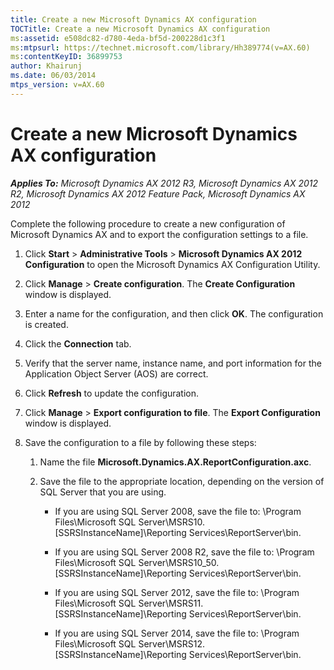 ```yaml
---
title: Create a new Microsoft Dynamics AX configuration
TOCTitle: Create a new Microsoft Dynamics AX configuration
ms:assetid: e508dc82-d780-4eda-bf5d-200228d1c3f1
ms:mtpsurl: https://technet.microsoft.com/library/Hh389774(v=AX.60)
ms:contentKeyID: 36899753
author: Khairunj
ms.date: 06/03/2014
mtps_version: v=AX.60
---
```


# Create a new Microsoft Dynamics AX configuration 


_**Applies To:** Microsoft Dynamics AX 2012 R3, Microsoft Dynamics AX 2012 R2, Microsoft Dynamics AX 2012 Feature Pack, Microsoft Dynamics AX 2012_

Complete the following procedure to create a new configuration of Microsoft Dynamics AX and to export the configuration settings to a file.

1.  Click **Start** \> **Administrative Tools** \> **Microsoft Dynamics AX 2012 Configuration** to open the Microsoft Dynamics AX Configuration Utility.

2.  Click **Manage** \> **Create configuration**. The **Create Configuration** window is displayed.

3.  Enter a name for the configuration, and then click **OK**. The configuration is created.

4.  Click the **Connection** tab.

5.  Verify that the server name, instance name, and port information for the Application Object Server (AOS) are correct.

6.  Click **Refresh** to update the configuration.

7.  Click **Manage** \> **Export configuration to file**. The **Export Configuration** window is displayed.

8.  Save the configuration to a file by following these steps:
    
    1.  Name the file **Microsoft.Dynamics.AX.ReportConfiguration.axc**.
    
    2.  Save the file to the appropriate location, depending on the version of SQL Server that you are using.
        
          - If you are using SQL Server 2008, save the file to: \\Program Files\\Microsoft SQL Server\\MSRS10.\[SSRSInstanceName\]\\Reporting Services\\ReportServer\\bin.
        
          - If you are using SQL Server 2008 R2, save the file to: \\Program Files\\Microsoft SQL Server\\MSRS10\_50.\[SSRSInstanceName\]\\Reporting Services\\ReportServer\\bin.
        
          - If you are using SQL Server 2012, save the file to: \\Program Files\\Microsoft SQL Server\\MSRS11.\[SSRSInstanceName\]\\Reporting Services\\ReportServer\\bin.
        
          - If you are using SQL Server 2014, save the file to: \\Program Files\\Microsoft SQL Server\\MSRS12.\[SSRSInstanceName\]\\Reporting Services\\ReportServer\\bin.

  


